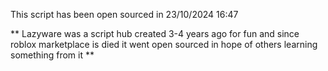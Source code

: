 This script has been open sourced in 23/10/2024 16:47 

** Lazyware was a script hub created 3-4 years ago for fun and since roblox marketplace is died it went open sourced in hope of others learning something from it **
